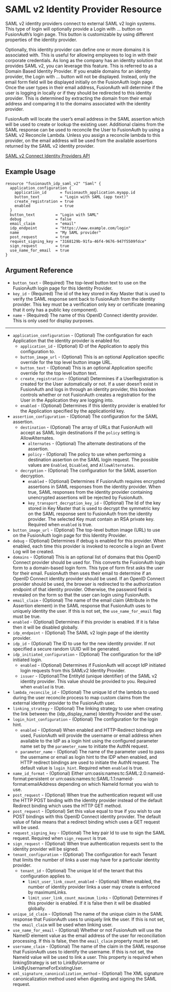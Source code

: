 # SAML v2 Identity Provider Resource

SAML v2 identity providers connect to external SAML v2 login systems. This type of login will optionally provide a Login with …​ button on FusionAuth’s login page. This button is customizable by using different properties of the identity provider.

Optionally, this identity provider can define one or more domains it is associated with. This is useful for allowing employees to log in with their corporate credentials. As long as the company has an identity solution that provides SAML v2, you can leverage this feature. This is referred to as a Domain Based Identity Provider. If you enable domains for an identity provider, the Login with …​ button will not be displayed. Instead, only the email form field will be displayed initially on the FusionAuth login page. Once the user types in their email address, FusionAuth will determine if the user is logging in locally or if they should be redirected to this identity provider. This is determined by extracting the domain from their email address and comparing it to the domains associated with the identity provider.

FusionAuth will locate the user’s email address in the SAML assertion which will be used to create or lookup the existing user. Additional claims from the SAML response can be used to reconcile the User to FusionAuth by using a SAML v2 Reconcile Lambda. Unless you assign a reconcile lambda to this provider, on the email address will be used from the available assertions returned by the SAML v2 identity provider.

[SAML v2 Connect Identity Providers API](https://fusionauth.io/docs/v1/tech/apis/identity-providers/samlv2/)

## Example Usage

```hcl
resource "fusionauth_idp_saml_v2" "Saml" {
  application_configuration {
    application_id      = fusionauth_application.myapp.id
    button_text         = "Login with SAML (app text)"
    create_registration = true
    enabled             = true
  }
  button_text         = "Login with SAML"
  debug               = false
  email_claim         = "email"
  idp_endpoint        = "https://www.example.com/login"
  name                = "My SAML provider"
  post_request        = true
  request_signing_key = "3168129b-91fa-46f4-9676-947f5509fdce"
  sign_request        = true
  use_name_for_email  = true
}
```

## Argument Reference

* `button_text` - (Required) The top-level button text to use on the FusionAuth login page for this Identity Provider.
* `key_id` - (Required) The id of the key stored in Key Master that is used to verify the SAML response sent back to FusionAuth from the identity provider. This key must be a verification only key or certificate (meaning that it only has a public key component).
* `name` - (Required) The name of this OpenID Connect identity provider. This is only used for display purposes.

---

* `application_configuration` - (Optional) The configuration for each Application that the identity provider is enabled for.
  * `application_id` - (Optional) ID of the Application to apply this configuration to.
  * `button_image_url` - (Optional) This is an optional Application specific override for the top level button image URL.
  * `button_text` - (Optional) This is an optional Application specific override for the top level button text.
  * `create_registration` - (Optional) Determines if a UserRegistration is created for the User automatically or not. If a user doesn’t exist in FusionAuth and logs in through an identity provider, this boolean controls whether or not FusionAuth creates a registration for the User in the Application they are logging into.
  * `enabled` - (Optional) Determines if this identity provider is enabled for the Application specified by the applicationId key.
* `assertion_configuration` - (Optional) The configuration for the SAML assertion.
  * `destination` - (Optional) The array of URLs that FusionAuth will accept as SAML login destinations if the `policy` setting is AllowAlternates.
    * `alternates` - (Optional) The alternate destinations of the assertion.
    * `policy` - (Optional) The policy to use when performing a destination assertion on the SAML login request. The possible values are `Enabled`, `Disabled`, and `AllowAlternates`.
  * `decryption` - (Optional) The configuration for the SAML assertion decryption.
    * `enabled` - (Optional) Determines if FusionAuth requires encrypted assertions in SAML responses from the identity provider. When true, SAML responses from the identity provider containing unencrypted assertions will be rejected by FusionAuth.
    * `key_transport_decryption_key_id` - (Optional) The Id of the key stored in Key Master that is used to decrypt the symmetric key on the SAML response sent to FusionAuth from the identity provider. The selected Key must contain an RSA private key. Required when `enabled` is true.
* `button_image_url` - (Optional) The top-level button image (URL) to use on the FusionAuth login page for this Identity Provider.
* `debug` - (Optional) Determines if debug is enabled for this provider. When enabled, each time this provider is invoked to reconcile a login an Event Log will be created.
* `domains` - (Optional) This is an optional list of domains that this OpenID Connect provider should be used for. This converts the FusionAuth login form to a domain-based login form. This type of form first asks the user for their email. FusionAuth then uses their email to determine if an OpenID Connect identity provider should be used. If an OpenID Connect provider should be used, the browser is redirected to the authorization endpoint of that identity provider. Otherwise, the password field is revealed on the form so that the user can login using FusionAuth.
* `email_claim` - (Optional) The name of the email claim (Attribute in the Assertion element) in the SAML response that FusionAuth uses to uniquely identity the user. If this is not set, the `use_name_for_email` flag must be true.
* `enabled` - (Optional) Determines if this provider is enabled. If it is false then it will be disabled globally.
* `idp_endpoint` - (Optional) The SAML v2 login page of the identity provider.
* `idp_id` - (Optional) The ID to use for the new identity provider. If not specified a secure random UUID will be generated.
* `idp_initiated_configuration` - (Optional) The configuration for the IdP initiated login.
  * `enabled` - (Optional) Determines if FusionAuth will accept IdP initiated login requests from this SAMLv2 Identity Provider.
  * `issuer` - (Optional)The EntityId (unique identifier) of the SAML v2 identity provider. This value should be provided to you. Required when `enabled` is true.
* `lambda_reconcile_id` - (Optional) The unique Id of the lambda to used during the user reconcile process to map custom claims from the external identity provider to the FusionAuth user.
* `linking_strategy` - (Optional) The linking strategy to use when creating the link between the {idp_display_name} Identity Provider and the user.
* `login_hint_configuration` - (Optional) The configuration for the login hint.
  * `enabled` - (Optional) When enabled and HTTP-Redirect bindings are used, FusionAuth will provide the username or email address when available to the IdP as a login hint using the configured parameter name set by the `parameter_name` to initiate the AuthN request.
  * `parameter_name` - (Optional) The name of the parameter used to pass the username or email as login hint to the IDP when enabled, and HTTP redirect bindings are used to initiate the AuthN request. The default value is `login_hint`. Required when `enabled` is true.
* `name_id_format` - (Optional) Either urn:oasis:names:tc:SAML:2.0:nameid-format:persistent or urn:oasis:names:tc:SAML:1.1:nameid-format:emailAddress depending on which NameId format you wish to use.
* `post_request` - (Optional) When true the authentication request will use the HTTP POST binding with the identity provider instead of the default Redirect binding which uses the HTTP GET method.
* `post_request` - (Optional) Set this value equal to true if you wish to use POST bindings with this OpenID Connect identity provider. The default value of false means that a redirect binding which uses a GET request will be used.
* `request_signing_key` - (Optional) The key pair Id to use to sign the SAML request. Required when `sign_request` is true.
* `sign_request` - (Optional) When true authentication requests sent to the identity provider will be signed.
* `tenant_configuration` - (Optional) The configuration for each Tenant that limits the number of links a user may have for a particular identity provider.
  * `tenant_id` - (Optional) The unique Id of the tenant that this configuration applies to.
    * `limit_user_link_count_enabled` - (Optional) When enabled, the number of identity provider links a user may create is enforced by maximumLinks.
    * `limit_user_link_count_maximum_links` - (Optional) Determines if this provider is enabled. If it is false then it will be disabled globally.
* `unique_id_claim` - (Optional) The name of the unique claim in the SAML response that FusionAuth uses to uniquely link the user. If this is not set, `the email_claim` will be used when linking user.
* `use_name_for_email` - (Optional) Whether or not FusionAuth will use the NameID element value as the email address of the user for reconciliation processing. If this is false, then the `email_claim` property must be set.
* `username_claim` - (Optional) The name of the claim in the SAML response that FusionAuth uses to identify the username. If this is not set, the NameId value will be used to link a user. This property is required when linkingStrategy is set to LinkByUsername or LinkByUsernameForExistingUser.
* `xml_signature_canonicalization_method` - (Optional) The XML signature canonicalization method used when digesting and signing the SAML request.
